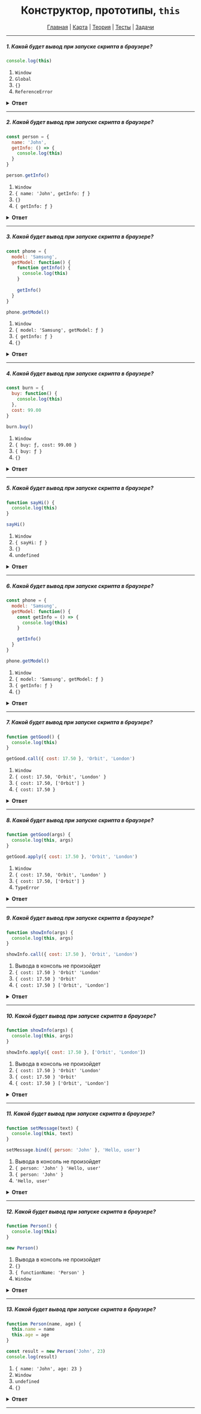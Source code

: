 <div align="center">

# Конструктор, прототипы, `this`

[Главная](https://github.com/dollaween/junior-roadmap/)
|
[Карта](/roadmap/README.md)
|
[Теория](/theory/README.md)
|
[Тесты](/tests/README.md)
|
[Задачи](/tasks/README.md)

</div>

---

##### 1. Какой будет вывод при запуске скрипта в браузере?

```javascript
console.log(this)
```

1. `Window`
2. `Global`
3. `{}`
4. `ReferenceError`

<details><summary><b>Ответ</b></summary>
<p>

  **Ответ: 1**
  
  В глобальной области видимости `this` будет указывать на глобальный объект (в браузере это объект `Window`).

</p>
</details>

---

##### 2. Какой будет вывод при запуске скрипта в браузере?

```javascript
const person = {
  name: 'John',
  getInfo: () => {
    console.log(this)
  }
}

person.getInfo()
```

1. `Window`
2. `{ name: 'John', getInfo: ƒ }`
3. `{}`
4. `{ getInfo: ƒ }`

<details><summary><b>Ответ</b></summary>
<p>

  **Ответ: 1**

  Стрелочные функции не имеют своего контекста выполнения, поэтому `this` в них берется из внешней функции.

</p>
</details>

---

##### 3. Какой будет вывод при запуске скрипта в браузере?

```javascript
const phone = {
  model: 'Samsung',
  getModel: function() {
    function getInfo() {
      console.log(this)
    }
    
    getInfo()
  }
}

phone.getModel()
```

1. `Window`
2. `{ model: 'Samsung', getModel: ƒ }`
3. `{ getInfo: ƒ }`
4. `{}`

<details><summary><b>Ответ</b></summary>
<p>

  **Ответ: 1**

  В пределах функции значение `this` зависит от того, каким образом вызвана функция.  
  При обычном способе вызова функции `this` будет ссылаться на глобальный объект.

</p>
</details>

---

##### 4. Какой будет вывод при запуске скрипта в браузере?

```javascript
const burn = {
  buy: function() {
    console.log(this)
  },
  cost: 99.00
}

burn.buy()
```

1. `Window`
2. `{ buy: ƒ, cost: 99.00 }`
3. `{ buy: ƒ }`
4. `{}`

<details><summary><b>Ответ</b></summary>
<p>

  **Ответ: 2**

  При вызове функции, как метода объекта, `this` будет ссылаться на этот объект.

</p>
</details>

---

##### 5. Какой будет вывод при запуске скрипта в браузере?

```javascript
function sayHi() {
  console.log(this)
}

sayHi()
```

1. `Window`
2. `{ sayHi: ƒ }`
3. `{}`
4. `undefined`

<details><summary><b>Ответ</b></summary>
<p>

  **Ответ: 1**
  
  В пределах функции значение `this` зависит от того, каким образом вызвана функция.  
  При обычном способе вызова `this` будет ссылаться на глобальный объект.

</p>
</details>

---

##### 6. Какой будет вывод при запуске скрипта в браузере?

```javascript
const phone = {
  model: 'Samsung',
  getModel: function() {
    const getInfo = () => {
      console.log(this)
    }

    getInfo()
  }
}

phone.getModel()
```

1. `Window`
2. `{ model: 'Samsung', getModel: ƒ }`
3. `{ getInfo: ƒ }`
4. `{}`

<details><summary><b>Ответ</b></summary>
<p>

  **Ответ: 2**

  Стрелочные функции не имеют своего контекста выполнения, поэтому this в них берется из внешней функции.  
  В нашем случае, `this` будет браться у функции `getModel`.

</p>
</details>

---

##### 7. Какой будет вывод при запуске скрипта в браузере?

```javascript
function getGood() {
  console.log(this)
}

getGood.call({ cost: 17.50 }, 'Orbit', 'London')
```

1. `Window`
2. `{ cost: 17.50, 'Orbit', 'London' }`
3. `{ cost: 17.50, ['Orbit'] }`
4. `{ cost: 17.50 }`

<details><summary><b>Ответ</b></summary>
<p>

  **Ответ: 4**

   Метод `call(this, arg1, arg2, ...)` — сразу вызывает функцию с указанным `this` и набором параметров через запятую.  
   В нашем примере в `this` попадет только объект `{ cost: 17.50 }`, остальные параметры должны быть записаны в аргументы функции.

</p>
</details>

---

##### 8. Какой будет вывод при запуске скрипта в браузере?

```javascript
function getGood(args) {
  console.log(this, args)
}

getGood.apply({ cost: 17.50 }, 'Orbit', 'London')
```

1. `Window`
2. `{ cost: 17.50, 'Orbit', 'London' }`
3. `{ cost: 17.50, ['Orbit'] }`
4. `TypeError`

<details><summary><b>Ответ</b></summary>
<p>

  **Ответ: 4**
 
   Метод `apply(this, [args])` — сразу вызывает функцию с указанным `this` и набором параметров через запятую.  
   Вторым параметром должен быть массив, мы же передаем строку, что и приводит к ошибке.

</p>
</details>

---

##### 9. Какой будет вывод при запуске скрипта в браузере?

```javascript
function showInfo(args) {
  console.log(this, args)
}

showInfo.call({ cost: 17.50 }, 'Orbit', 'London')
```

1. Вывода в консоль не произойдет
2. `{ cost: 17.50 } 'Orbit' 'London'`
3. `{ cost: 17.50 } 'Orbit'`
4. `{ cost: 17.50 } ['Orbit', 'London']`

<details><summary><b>Ответ</b></summary>
<p>

  **Ответ: 3**
 
  Метод `call(this, arg1, arg2, ...)` — сразу вызывает функцию с указанным `this` и набором параметров через запятую.  
  Первый переданный параметр `'Orbit'` присваивается в переменную `args`, для второго параметра мы не указали переменную, поэтому он никуда не попадет.

</p>
</details>

---

##### 10. Какой будет вывод при запуске скрипта в браузере?

```javascript
function showInfo(args) {
  console.log(this, args)
}

showInfo.apply({ cost: 17.50 }, ['Orbit', 'London'])
```

1. Вывода в консоль не произойдет
2. `{ cost: 17.50 } 'Orbit' 'London'`
3. `{ cost: 17.50 } 'Orbit'`
4. `{ cost: 17.50 } ['Orbit', 'London']`

<details><summary><b>Ответ</b></summary>
<p>

  **Ответ: 3**
 
  Метод `apply(this, [args])` — сразу вызывает функцию с указанным `this` и параметрами в виде массива.  
  Хотя параметр и передается в виде массива, в самой функции элементы массива присваиваются отдельным переменным.

  В нашем примере, в параметр `args` попало значение `'Orbit'`, а значение `'London'` мы никуда не записываем.

</p>
</details>

---

##### 11. Какой будет вывод при запуске скрипта в браузере?

```javascript
function setMessage(text) {
  console.log(this, text)
}

setMessage.bind({ person: 'John' }, 'Hello, user')
```

1. Вывода в консоль не произойдет
2. `{ person: 'John' } 'Hello, user'`
3. `{ person: 'John' }`
4. `'Hello, user'`

<details><summary><b>Ответ</b></summary>
<p>

  **Ответ: 1**

  Метод `bind(this, arg1, arg2, ...)` — создает новую функцию, которая в качестве контекста выполнения `this` устанавливает первое переданное значение. В метод также передаётся набор аргументов, которые будут установлены перед переданными в привязанную функцию аргументами при её вызове.
 
  Сама по себе функция не вызывается, поэтому вывода в консоль не произойдет.

</p>
</details>

---

##### 12. Какой будет вывод при запуске скрипта в браузере?

```javascript
function Person() {
  console.log(this)
}

new Person()
```

1. Вывода в консоль не произойдет
2. `{}`
3. `{ functionName: 'Person' }`
4. `Window`

<details><summary><b>Ответ</b></summary>
<p>

  **Ответ: 2**

  Конструктор — это функция, с помощью которой мы можем создавать несколько экземпляров объектов. Функция-конструктор должна быть вызвана с помощью оператора `new`.

  Когда мы вызываем функцию через оператор `new`, происходит следующее:
  1. Создается новый пустой объект и присваивается в `this`
  2. Выполняется код функции
  3. После завершения работы функции, возвращается значение `this`
 
  Буквально произошло следующее:
  ```js
  function Person() {
    // this = {} (неявно)
    console.log(this)  // {}
    // return this (неявно)
  }

  new Person()
  ```

</p>
</details>

---

##### 13. Какой будет вывод при запуске скрипта в браузере?

```javascript
function Person(name, age) {
  this.name = name
  this.age = age
}

const result = new Person('John', 23)
console.log(result)
```

1. `{ name: 'John', age: 23 }`
2. `Window`
3. `undefined`
4. `{}`

<details><summary><b>Ответ</b></summary>
<p>

  **Ответ: 1**

  Буквально произошло следующее:
  ```js
  function Person(name, age) {
    // this = {} (неявно)
    this.name = name   // this = { name: 'John' }
    this.age = age     // this = { name: 'John', age: 23 }
    // return this (неявно)
  }

  const result = new Person('John', 23)
  console.log(result)  // { name: 'John', age: 23 }
  ```

</p>
</details>

---


